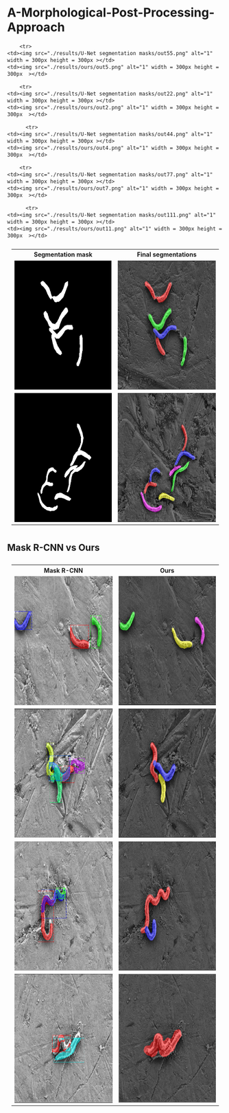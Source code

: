 # A-Morphological-Post-Processing-Approach


<table align='center' style="padding:10px">
  <tr><th>Segmentation mask</th>  <th>Final segmentations</th></tr>
  


  <tr>
    <td><img src="./results/U-Net segmentation masks/out11.png" alt="1" width = 300px height = 300px ></td>
    <td><img src="./results/ours/out1.png" alt="1" width = 300px height = 300px  ></td>      
  </tr>

  <tr>
    <td><img src="./results/U-Net segmentation masks/out22.png" alt="1" width = 300px height = 300px ></td>
    <td><img src="./results/ours/out2.png" alt="1" width = 300px height = 300px  ></td>      
  </tr>

        <tr>
    <td><img src="./results/U-Net segmentation masks/out55.png" alt="1" width = 300px height = 300px ></td>
    <td><img src="./results/ours/out5.png" alt="1" width = 300px height = 300px  ></td>      
  </tr>

        <tr>
    <td><img src="./results/U-Net segmentation masks/out22.png" alt="1" width = 300px height = 300px ></td>
    <td><img src="./results/ours/out2.png" alt="1" width = 300px height = 300px  ></td>      
  </tr>
  
          <tr>
    <td><img src="./results/U-Net segmentation masks/out44.png" alt="1" width = 300px height = 300px ></td>
    <td><img src="./results/ours/out4.png" alt="1" width = 300px height = 300px  ></td>      
  </tr>
	
	    <tr>
    <td><img src="./results/U-Net segmentation masks/out77.png" alt="1" width = 300px height = 300px ></td>
    <td><img src="./results/ours/out7.png" alt="1" width = 300px height = 300px  ></td>      
  </tr>
	
	      <tr>
    <td><img src="./results/U-Net segmentation masks/out111.png" alt="1" width = 300px height = 300px ></td>
    <td><img src="./results/ours/out11.png" alt="1" width = 300px height = 300px  ></td>      
  </tr>
</table>


## Mask R-CNN vs Ours

<table align='center' style="padding:10px">
  <tr><th>Mask R-CNN</th>  <th>Ours</th></tr>

  <tr>
		<td><img src="./results/mask_rcnn/out10.png" alt="1" width = 300px height = 300px ></td>
		<td><img src="./results/ours/out10.png" alt="1" width = 300px height = 300px  ></td>      
  </tr>
  
  <tr>
	<td><img src="./results/mask_rcnn/out6.png" alt="1" width = 300px height = 300px ></td>
	<td><img src="./results/ours/out6.png" alt="1" width = 300px height = 300px  ></td>      
  </tr>
	
 <tr>
	<td><img src="./results/mask_rcnn/out7.png" alt="1" width = 300px height = 300px ></td>
	<td><img src="./results/ours/out7.png" alt="1" width = 300px height = 300px  ></td>      
  </tr>
	
<tr>
	<td><img src="./results/mask_rcnn/err2.png" alt="1" width = 300px height = 300px ></td>
	<td><img src="./results/ours/err2.png" alt="1" width = 300px height = 300px  ></td>      
  </tr>
	
  
 </table>
